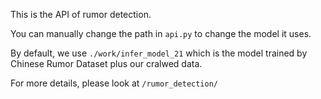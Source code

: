 This is the API of rumor detection. 

You can manually change the path in `api.py` to change the model it uses. 

By default, we use `./work/infer_model_21` which is the model trained by Chinese Rumor Dataset plus our cralwed data. 

For more details, please look at `/rumor_detection/`
